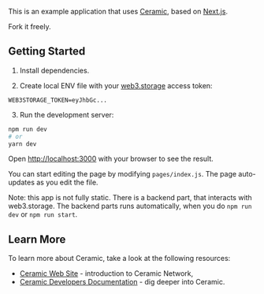 This is an example application that uses [Ceramic](https://ceramic.network), based on [Next.js](https://nextjs.org/).

Fork it freely.

## Getting Started

1. Install dependencies.

2. Create local ENV file with your [web3.storage](https://web3.storage) access token:

```
WEB3STORAGE_TOKEN=eyJhbGc...
```

3. Run the development server:

```bash
npm run dev
# or
yarn dev
```

Open [http://localhost:3000](http://localhost:3000) with your browser to see the result.

You can start editing the page by modifying `pages/index.js`. The page auto-updates as you edit the file.

Note: this app is not fully static. There is a backend part, that interacts with web3.storage. The backend parts runs automatically,
when you do `npm run dev` or `npm run start`.

## Learn More

To learn more about Ceramic, take a look at the following resources:

- [Ceramic Web Site](https://ceramic.network) - introduction to Ceramic Network,
- [Ceramic Developers Documentation](https://developers.ceramic.network/learn/welcome/) - dig deeper into Ceramic.
